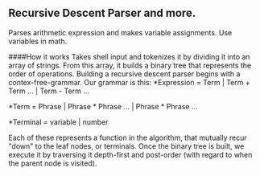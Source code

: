 ## Recursive Descent Parser and more.
Parses arithmetic expression and makes variable assignments. Use variables in math.

####How it works
Takes shell input and tokenizes it by dividing it into an array of strings. From this array, it builds a binary tree that represents the order of operations. Building a recursive descent parser begins with a contex-free-grammar. 
Our grammar is this:
*Expression = Term | Term + Term ... | Term - Term ...

*Term = Phrase | Phrase * Phrase ... | Phrase * Phrase ...

*Terminal = variable | number

Each of these represents a function in the algorithm, that mutually recur "down" to the leaf nodes, or terminals. Once the binary tree is built, we execute it by traversing it depth-first and post-order (with regard to when the parent node is visited).
